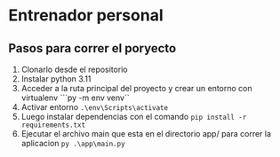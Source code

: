 # Entrenador personal

## Pasos para correr el poryecto

1. Clonarlo desde el repositorio
2. Instalar python 3.11
3. Acceder a la ruta principal del proyecto y crear un entorno con virtualenv ```py -m env venv``
4. Activar entorno ```.\env\Scripts\activate```
5. Luego instalar dependencias con el comando ```pip install -r requirements.txt```
6. Ejecutar el archivo main que esta en el directorio app/ para correr la aplicacion ```py .\app\main.py```

